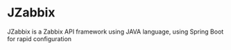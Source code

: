# JZabbix
JZabbix is a Zabbix API framework using JAVA language, using Spring Boot for rapid configuration
